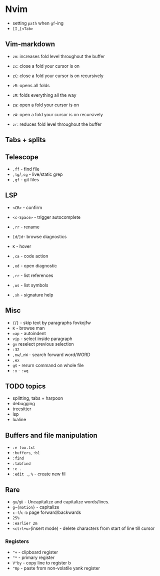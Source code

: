 # Nvim

* setting `path` when `gf`-ing
* `[I` ,`[<Tab>`

## Vim-markdown

* `zm`: increases fold level throughout the buffer
* `zc`: close a fold your cursor is on
* `zC`: close a fold your cursor is on recursively

* `zR`: opens all folds
* `zM`: folds everything all the way

* `za`: open a fold your cursor is on
* `zA`: open a fold your cursor is on recursively
* `zr`: reduces fold level throughout the buffer

## Tabs + splits

## Telescope

* `,ff` - find file
* `,lg`/`,sg` - live/static grep
* `,gf` - git files

## LSP

* `<CR>` - confirm
* `<c-Space>` - trigger autocomplete
* `,rr` - rename

* `[d`/`]d`- browse diagnostics
* `K` - hover
* `,ca` - code action
* `,od` - open diagnostic
* `,rr` - list references
* `,ws` - list symbols
* `,sh` - signature help

## Misc

* `{`/`}` - skip text by paragraphs fovkojfw
* `K` - browse man
* `=ap` - autoindent
* `vip` - select inside paragraph
* `gv` reselect previous selection
* `:32`
* `,nw`/`,nW` - search forward word/WORD
* `,ex`
* `g$` - rerurn command on whole file
* `:x` - `:wq`

## TODO topics

* splitting, tabs + harpoon
* debugging
* treesitter
* lsp
* lualine

## Buffers and file manipulation

* `:e foo.txt`
* `:buffers`, `:b1`
* `:find`
* `:tabfind`
* `:e .`
* `:edit .`, `%` - create new fil

## Rare

* `gu`/`gU` - Uncapitalize and capitalize words/lines.
* `g~{motion}` - capitalize
* `c-f`/`c-b` page forward/backwards
* `25%`
* `:earlier 2m`
* `<ctrl+u>`(insert mode) - delete characters from start of line till cursor

### Registers

* `"+` - clipboard register
* `"*` - primary register
* `V"by` - copy line to register b
* `"0p` - paste from non-volatile yank register
